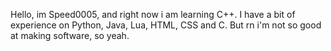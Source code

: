 Hello, im Speed0005, and right now i am learning C++. I have a bit of experience on Python, Java, Lua, HTML, CSS and C. But rn i'm not so good at making software, so yeah.

<!---
Speed0005/Speed0005 is a ✨ special ✨ repository because its `README.md` (this file) appears on your GitHub profile.
You can click the Preview link to take a look at your changes.
--->
